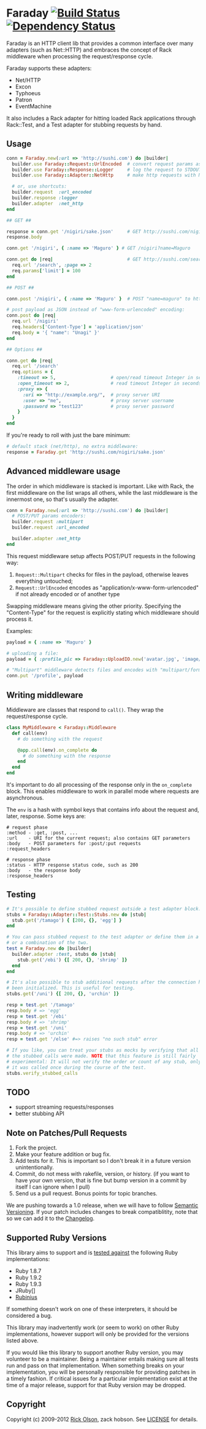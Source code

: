 # Faraday [![Build Status](https://secure.travis-ci.org/technoweenie/faraday.png?branch=master)][travis] [![Dependency Status](https://gemnasium.com/technoweenie/faraday.png?travis)][gemnasium]
[travis]: http://travis-ci.org/technoweenie/faraday
[gemnasium]: https://gemnasium.com/technoweenie/faraday

Faraday is an HTTP client lib that provides a common interface over many
adapters (such as Net::HTTP) and embraces the concept of Rack middleware when
processing the request/response cycle.

Faraday supports these adapters:

* Net/HTTP
* Excon
* Typhoeus
* Patron
* EventMachine

It also includes a Rack adapter for hitting loaded Rack applications through
Rack::Test, and a Test adapter for stubbing requests by hand.

## Usage

```ruby
conn = Faraday.new(:url => 'http://sushi.com') do |builder|
  builder.use Faraday::Request::UrlEncoded  # convert request params as "www-form-urlencoded"
  builder.use Faraday::Response::Logger     # log the request to STDOUT
  builder.use Faraday::Adapter::NetHttp     # make http requests with Net::HTTP

  # or, use shortcuts:
  builder.request  :url_encoded
  builder.response :logger
  builder.adapter  :net_http
end

## GET ##

response = conn.get '/nigiri/sake.json'     # GET http://sushi.com/nigiri/sake.json
response.body

conn.get '/nigiri', { :name => 'Maguro' } # GET /nigiri?name=Maguro

conn.get do |req|                           # GET http://sushi.com/search?page=2&limit=100
  req.url '/search', :page => 2
  req.params['limit'] = 100
end

## POST ##

conn.post '/nigiri', { :name => 'Maguro' }  # POST "name=maguro" to http://sushi.com/nigiri

# post payload as JSON instead of "www-form-urlencoded" encoding:
conn.post do |req|
  req.url '/nigiri'
  req.headers['Content-Type'] = 'application/json'
  req.body = '{ "name": "Unagi" }'
end

## Options ##

conn.get do |req|
  req.url '/search'
  req.options = {
    :timeout => 5,                    # open/read timeout Integer in seconds
    :open_timeout => 2,               # read timeout Integer in seconds
    :proxy => {
      :uri => "http://example.org/",  # proxy server URI
      :user => "me",                  # proxy server username
      :password => "test123"          # proxy server password
    }
  }
end
```

If you're ready to roll with just the bare minimum:

```ruby
# default stack (net/http), no extra middleware:
response = Faraday.get 'http://sushi.com/nigiri/sake.json'
```

## Advanced middleware usage
The order in which middleware is stacked is important. Like with Rack, the
first middleware on the list wraps all others, while the last middleware is the
innermost one, so that's usually the adapter.

```ruby
conn = Faraday.new(:url => 'http://sushi.com') do |builder|
  # POST/PUT params encoders:
  builder.request :multipart
  builder.request :url_encoded

  builder.adapter :net_http
end
```

This request middleware setup affects POST/PUT requests in the following way:

1. `Request::Multipart` checks for files in the payload, otherwise leaves
  everything untouched;
2. `Request::UrlEncoded` encodes as "application/x-www-form-urlencoded" if not
  already encoded or of another type

Swapping middleware means giving the other priority. Specifying the
"Content-Type" for the request is explicitly stating which middleware should
process it.

Examples:

```ruby
payload = { :name => 'Maguro' }

# uploading a file:
payload = { :profile_pic => Faraday::UploadIO.new('avatar.jpg', 'image/jpeg') }

# "Multipart" middleware detects files and encodes with "multipart/form-data":
conn.put '/profile', payload
```

## Writing middleware
Middleware are classes that respond to `call()`. They wrap the request/response
cycle.

```ruby
class MyMiddleware < Faraday::Middleware
  def call(env)
    # do something with the request

    @app.call(env).on_complete do
      # do something with the response
    end
  end
end
```

It's important to do all processing of the response only in the `on_complete`
block. This enables middleware to work in parallel mode where requests are
asynchronous.

The `env` is a hash with symbol keys that contains info about the request and,
later, response. Some keys are:

```
# request phase
:method - :get, :post, ...
:url    - URI for the current request; also contains GET parameters
:body   - POST parameters for :post/:put requests
:request_headers

# response phase
:status - HTTP response status code, such as 200
:body   - the response body
:response_headers
```

## Testing

```ruby
# It's possible to define stubbed request outside a test adapter block.
stubs = Faraday::Adapter::Test::Stubs.new do |stub|
  stub.get('/tamago') { [200, {}, 'egg'] }
end

# You can pass stubbed request to the test adapter or define them in a block
# or a combination of the two.
test = Faraday.new do |builder|
  builder.adapter :test, stubs do |stub|
    stub.get('/ebi') {[ 200, {}, 'shrimp' ]}
  end
end

# It's also possible to stub additional requests after the connection has
# been initialized. This is useful for testing.
stubs.get('/uni') {[ 200, {}, 'urchin' ]}

resp = test.get '/tamago'
resp.body # => 'egg'
resp = test.get '/ebi'
resp.body # => 'shrimp'
resp = test.get '/uni'
resp.body # => 'urchin'
resp = test.get '/else' #=> raises "no such stub" error

# If you like, you can treat your stubs as mocks by verifying that all of
# the stubbed calls were made. NOTE that this feature is still fairly
# experimental: It will not verify the order or count of any stub, only that
# it was called once during the course of the test.
stubs.verify_stubbed_calls
```

## TODO
* support streaming requests/responses
* better stubbing API

## Note on Patches/Pull Requests
1. Fork the project.
2. Make your feature addition or bug fix.
3. Add tests for it. This is important so I don't break it in a future version
   unintentionally.
4. Commit, do not mess with rakefile, version, or history. (if you want to have
   your own version, that is fine but bump version in a commit by itself I can
   ignore when I pull)
5. Send us a pull request. Bonus points for topic branches.

We are pushing towards a 1.0 release, when we will have to follow [Semantic
Versioning](http://semver.org/).  If your patch includes changes to break
compatiblitity, note that so we can add it to the [Changelog](https://github.com/technoweenie/faraday/wiki/Changelog).

## Supported Ruby Versions
This library aims to support and is [tested against][travis] the following Ruby
implementations:

* Ruby 1.8.7
* Ruby 1.9.2
* Ruby 1.9.3
* JRuby[]
* [Rubinius][]

[jruby]: http://jruby.org/
[rubinius]: http://rubini.us/

If something doesn't work on one of these interpreters, it should be considered
a bug.

This library may inadvertently work (or seem to work) on other Ruby
implementations, however support will only be provided for the versions listed
above.

If you would like this library to support another Ruby version, you may
volunteer to be a maintainer. Being a maintainer entails making sure all tests
run and pass on that implementation. When something breaks on your
implementation, you will be personally responsible for providing patches in a
timely fashion. If critical issues for a particular implementation exist at the
time of a major release, support for that Ruby version may be dropped.

## Copyright
Copyright (c) 2009-2012 [Rick Olson](mailto:technoweenie@gmail.com), zack hobson.
See [LICENSE][] for details.

[license]: https://github.com/technoweenie/faraday/blob/master/LICENSE.md

